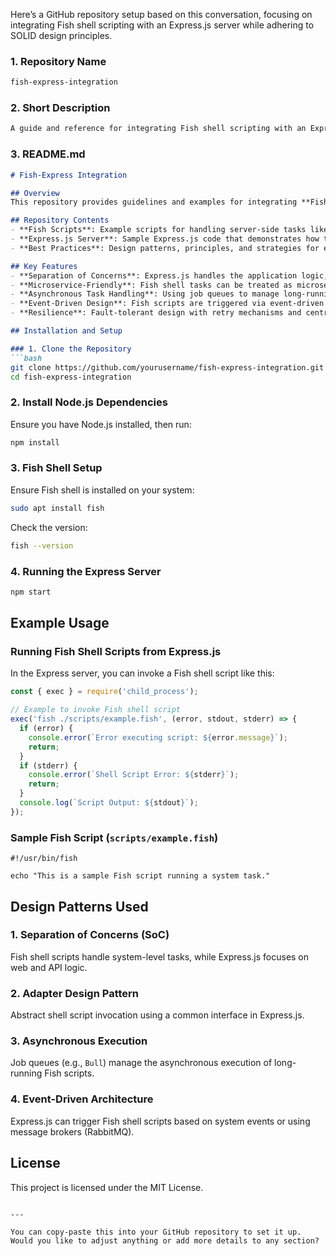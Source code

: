 Here’s a GitHub repository setup based on this conversation, focusing on integrating Fish shell scripting with an Express.js server while adhering to SOLID design principles.

### 1. Repository Name
```bash
fish-express-integration
```

### 2. Short Description
```bash
A guide and reference for integrating Fish shell scripting with an Express.js server using SOLID principles, aiming for extensibility, scalability, and resilience.
```

### 3. README.md
```markdown
# Fish-Express Integration

## Overview
This repository provides guidelines and examples for integrating **Fish shell scripting** with an **Express.js** server. The integration follows **SOLID design principles** to ensure the solution is **extensible**, **scalable**, and **resilient**. It is useful for managing system-level operations (e.g., backups, logging, server monitoring) alongside an Express.js-based web server.

## Repository Contents
- **Fish Scripts**: Example scripts for handling server-side tasks like file operations, system monitoring, and process management.
- **Express.js Server**: Sample Express.js code that demonstrates how to invoke Fish shell scripts securely and efficiently.
- **Best Practices**: Design patterns, principles, and strategies for ensuring a clean architecture and robust system integration.

## Key Features
- **Separation of Concerns**: Express.js handles the application logic, while Fish shell scripts perform non-critical system tasks.
- **Microservice-Friendly**: Fish shell tasks can be treated as microservices, with Express.js acting as an orchestrator.
- **Asynchronous Task Handling**: Using job queues to manage long-running tasks and avoid blocking the main Express.js event loop.
- **Event-Driven Design**: Fish scripts are triggered via event-driven architectures or message brokers (e.g., RabbitMQ).
- **Resilience**: Fault-tolerant design with retry mechanisms and centralized logging for both Fish scripts and Express.js.

## Installation and Setup

### 1. Clone the Repository
```bash
git clone https://github.com/yourusername/fish-express-integration.git
cd fish-express-integration
```

### 2. Install Node.js Dependencies
Ensure you have Node.js installed, then run:
```bash
npm install
```

### 3. Fish Shell Setup
Ensure Fish shell is installed on your system:
```bash
sudo apt install fish
```
Check the version:
```bash
fish --version
```

### 4. Running the Express Server
```bash
npm start
```

## Example Usage

### Running Fish Shell Scripts from Express.js
In the Express server, you can invoke a Fish shell script like this:
```javascript
const { exec } = require('child_process');

// Example to invoke Fish shell script
exec('fish ./scripts/example.fish', (error, stdout, stderr) => {
  if (error) {
    console.error(`Error executing script: ${error.message}`);
    return;
  }
  if (stderr) {
    console.error(`Shell Script Error: ${stderr}`);
    return;
  }
  console.log(`Script Output: ${stdout}`);
});
```

### Sample Fish Script (`scripts/example.fish`)
```fish
#!/usr/bin/fish

echo "This is a sample Fish script running a system task."
```

## Design Patterns Used

### 1. Separation of Concerns (SoC)
Fish shell scripts handle system-level tasks, while Express.js focuses on web and API logic.

### 2. Adapter Design Pattern
Abstract shell script invocation using a common interface in Express.js.

### 3. Asynchronous Execution
Job queues (e.g., `Bull`) manage the asynchronous execution of long-running Fish scripts.

### 4. Event-Driven Architecture
Express.js can trigger Fish shell scripts based on system events or using message brokers (RabbitMQ).

## License
This project is licensed under the MIT License.
```

---

You can copy-paste this into your GitHub repository to set it up. Would you like to adjust anything or add more details to any section?
